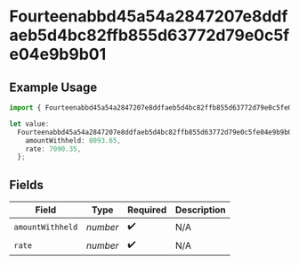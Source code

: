 # Fourteenabbd45a54a2847207e8ddfaeb5d4bc82ffb855d63772d79e0c5fe04e9b9b01

## Example Usage

```typescript
import { Fourteenabbd45a54a2847207e8ddfaeb5d4bc82ffb855d63772d79e0c5fe04e9b9b01 } from "@wingspan/payments/sdk/models/shared";

let value:
  Fourteenabbd45a54a2847207e8ddfaeb5d4bc82ffb855d63772d79e0c5fe04e9b9b01 = {
    amountWithheld: 8093.65,
    rate: 7090.35,
  };
```

## Fields

| Field              | Type               | Required           | Description        |
| ------------------ | ------------------ | ------------------ | ------------------ |
| `amountWithheld`   | *number*           | :heavy_check_mark: | N/A                |
| `rate`             | *number*           | :heavy_check_mark: | N/A                |